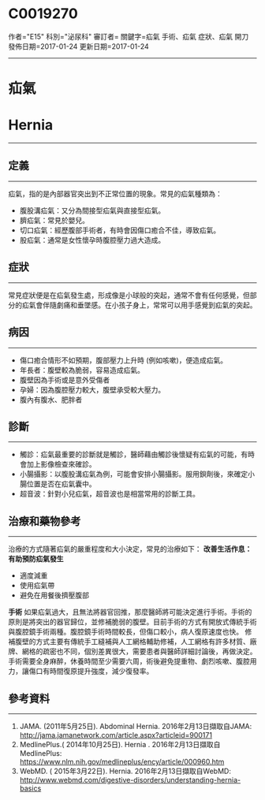 # C0019270
作者="E15"
科別="泌尿科"
審訂者=
關鍵字=疝氣 手術、疝氣 症狀、疝氣 開刀
發佈日期=2017-01-24
更新日期=2017-01-24

----------
# 疝氣
# Hernia
----------
## 定義
----------

疝氣，指的是內部器官突出到不正常位置的現象。常見的疝氣種類為：

- 腹股溝疝氣：又分為間接型疝氣與直接型疝氣。
- 臍疝氣：常見於嬰兒。
- 切口疝氣：經歷腹部手術者，有時會因傷口癒合不佳，導致疝氣。
- 股疝氣：通常是女性懷孕時腹腔壓力過大造成。
## 症狀
----------

常見症狀便是在疝氣發生處，形成像是小球般的突起，通常不會有任何感覺，但部分的疝氣會伴隨劇痛和垂墜感。在小孩子身上，常常可以用手感覺到疝氣的突起。

## 病因
----------
- 傷口癒合情形不如預期，腹部壓力上升時 (例如咳嗽)，便造成疝氣。
- 年長者：腹壁較為脆弱，容易造成疝氣。
- 腹壁因為手術或是意外受傷者
- 孕婦：因為腹腔壓力較大，腹壁承受較大壓力。
- 腹內有腹水、肥胖者
## 診斷
----------
- 觸診：疝氣最重要的診斷就是觸診，醫師藉由觸診後懷疑有疝氣的可能，有時會加上影像檢查來確診。
- 小腸攝影：以腹股溝疝氣為例，可能會安排小腸攝影。服用鋇劑後，來確定小腸位置是否在疝氣囊中。
- 超音波：針對小兒疝氣，超音波也是相當常用的診斷工具。
## 治療和藥物參考
----------

治療的方式隨著疝氣的嚴重程度和大小決定，常見的治療如下：
**改善生活作息：有助預防疝氣發生**

- 適度減重
- 使用疝氣帶
- 避免在用餐後擠壓腹部

**手術**
如果疝氣過大，且無法將器官回推，那麼醫師將可能決定進行手術。手術的原則是將突出的器官歸位，並修補脆弱的腹壁。目前手術的方式有開放式傳統手術與腹腔鏡手術兩種。腹腔鏡手術時間較長，但傷口較小，病人復原速度也快。
修補腹壁的方式主要有傳統手工縫補與人工網格輔助修補，人工網格有許多材質、廠牌、網格的疏密也不同，個別差異很大，需要患者與醫師詳細討論後，再做決定。
手術需要全身麻醉，休養時間至少需要六周，術後避免提重物、劇烈咳嗽、腹腔用力，讓傷口有時間復原提升強度，減少復發率。 

## 參考資料
----------
1. JAMA. (2011年5月25日). Abdominal Hernia. 2016年2月13日擷取自JAMA:
  http://jama.jamanetwork.com/article.aspx?articleid=900171
2. MedlinePlus.( 2014年10月25日). Hernia . 2016年2月13日擷取自MedlinePlus:
  https://www.nlm.nih.gov/medlineplus/ency/article/000960.htm
3. WebMD. ( 2015年3月22日). Hernia. 2016年2月13日擷取自WebMD:
  http://www.webmd.com/digestive-disorders/understanding-hernia-basics

